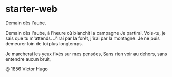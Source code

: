 # starter-web
Demain dès l'aube.

Demain dès l'aube, à l'heure où blanchit la campagne
Je partirai.
Vois-tu, je sais que tu m'attends.
J'irai par la forêt, j'irai par la montagne.
Je ne puis demeurer loin de toi plus longtemps.

Je marcherai les yeux fixés sur mes pensées,
Sans rien voir au dehors, sans entendre aucun bruit,


@ 1856 Victor Hugo